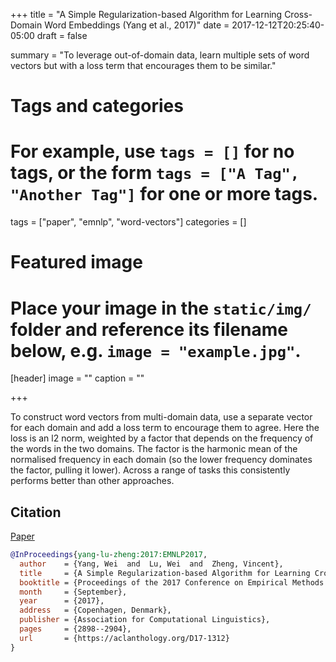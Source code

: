 +++
title = "A Simple Regularization-based Algorithm for Learning Cross-Domain Word Embeddings (Yang et al., 2017)"
date = 2017-12-12T20:25:40-05:00
draft = false

summary = "To leverage out-of-domain data, learn multiple sets of word vectors but with a loss term that encourages them to be similar."

# Tags and categories
# For example, use `tags = []` for no tags, or the form `tags = ["A Tag", "Another Tag"]` for one or more tags.
tags = ["paper", "emnlp", "word-vectors"]
categories = []

# Featured image
# Place your image in the `static/img/` folder and reference its filename below, e.g. `image = "example.jpg"`.
[header]
image = ""
caption = ""

+++

To construct word vectors from multi-domain data, use a separate vector for each domain and add a loss term to encourage them to agree.
Here the loss is an l2 norm, weighted by a factor that depends on the frequency of the words in the two domains.
The factor is the harmonic mean of the normalised frequency in each domain (so the lower frequency dominates the factor, pulling it lower).
Across a range of tasks this consistently performs better than other approaches.

## Citation

[Paper](https://aclanthology.org/D17-1312)

```bibtex
@InProceedings{yang-lu-zheng:2017:EMNLP2017,
  author    = {Yang, Wei  and  Lu, Wei  and  Zheng, Vincent},
  title     = {A Simple Regularization-based Algorithm for Learning Cross-Domain Word Embeddings},
  booktitle = {Proceedings of the 2017 Conference on Empirical Methods in Natural Language Processing},
  month     = {September},
  year      = {2017},
  address   = {Copenhagen, Denmark},
  publisher = {Association for Computational Linguistics},
  pages     = {2898--2904},
  url       = {https://aclanthology.org/D17-1312}
}
```
